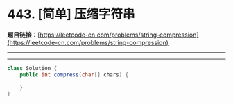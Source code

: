 # 443. [简单] 压缩字符串

**题目链接：**[https://leetcode-cn.com/problems/string-compression](https://leetcode-cn.com/problems/string-compression)

---

<Cards card="leetcode_443_string-compression"></Cards>

---

```java
class Solution {
    public int compress(char[] chars) {
        
    }
}
```